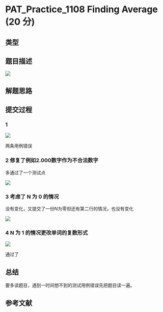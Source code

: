 # PAT_Practice_1108 Finding Average (20 分)

## 类型

## 题目描述
![](https://image.haiqingd.top/20210707195029.png)

## 解题思路

## 提交过程

### 1 
![](https://image.haiqingd.top/20210707203549.png)

两条用例错误
### 2 修复了例如2.000数字作为不合法数字
多通过了一个测试点

![](https://image.haiqingd.top/20210707203649.png)

### 3 考虑了 N 为 0 的情况
没有变化，又提交了一份N为零但还有第二行的情况，也没有变化

![](https://image.haiqingd.top/20210707203847.png)

### 4 N 为 1 的情况更改单词的复数形式

![](https://image.haiqingd.top/20210707203924.png)

通过了
## 总结
要多读题目，遇到一时间想不到的测试用例错误先把题目读一遍。


## 参考文献